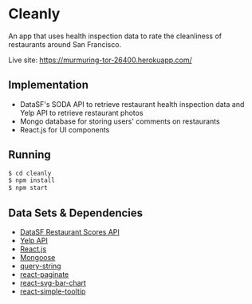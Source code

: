# Cleanly 

An app that uses health inspection data to rate the cleanliness of restaurants around San Francisco.

Live site: https://murmuring-tor-26400.herokuapp.com/

## Implementation

* DataSF's SODA API to retrieve restaurant health inspection data and Yelp API to retrieve restaurant photos
* Mongo database for storing users' comments on restaurants
* React.js for UI components

## Running

```bash
$ cd cleanly
$ npm install
$ npm start
```

## Data Sets & Dependencies

* [DataSF Restaurant Scores API](https://dev.socrata.com/foundry/data.sfgov.org/sipz-fjte)
* [Yelp API](https://www.yelp.com/developers/documentation/v3)
* [React.js](https://reactjs.org/)
* [Mongoose](https://mongoosejs.com/)
* [query-string](https://www.npmjs.com/package/query-string)
* [react-paginate](https://www.npmjs.com/package/react-paginate)
* [react-svg-bar-chart](https://www.npmjs.com/package/react-svg-bar-chart)
* [react-simple-tooltip](https://www.npmjs.com/package/react-simple-tooltip)
